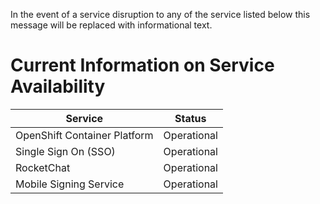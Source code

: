 
In the event of a service disruption to any of the service listed below this message will be replaced with informational text. 

# Current Information on Service Availability

| Service                      | Status       |
| ---------------------------- |:------------:| 
| OpenShift Container Platform | Operational  |
| Single Sign On (SSO)         | Operational  |
| RocketChat                   | Operational  |
| Mobile Signing Service       | Operational  |


